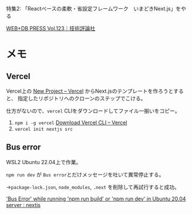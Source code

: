 特集2: 「Reactベースの柔軟・省設定フレームワーク　いまどきNext.js」をやる

[WEB\+DB PRESS Vol\.123｜技術評論社](https://gihyo.jp/magazine/wdpress/archive/2021/vol123)




# メモ

## Vercel
Vercel上の [New Project – Vercel](https://vercel.com/new) からNext.jsのテンプレートを作ろうとすると、
指定したリポジトリへのクローンのステップでこける。

仕方がないので、`vercel` CLIをダウンロードしてファイル一揃いをコピー。

1. `npm i -g vercel` [Download Vercel CLI – Vercel](https://vercel.com/cli)
2. `vercel init nextjs src`

## Bus error
WSL2 Ubuntu 22.04上で作業。

`npm run dev` が `Bus error`とだけメッセージを吐いて異常停止する。

→`package-lock.json`, `node_modules`, `.next` を削除して再試行すると成功。

['Bus Error' while running 'npm run build' or 'npm run dev' in Ubuntu 20\.04 server : nextjs](https://www.reddit.com/r/nextjs/comments/ry8sl1/bus_error_while_running_npm_run_build_or_npm_run/)